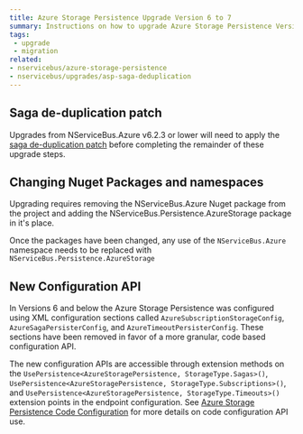 ```yaml
---
title: Azure Storage Persistence Upgrade Version 6 to 7
summary: Instructions on how to upgrade Azure Storage Persistence Version 6 to 7.
tags:
 - upgrade
 - migration
related:
- nservicebus/azure-storage-persistence
- nservicebus/upgrades/asp-saga-deduplication
---
```


## Saga de-duplication patch
Upgrades from NServiceBus.Azure v6.2.3 or lower will need to apply the [saga de-duplication patch](/nservicebus/upgrades/asp-saga-deduplication.md) before completing the remainder of these upgrade steps.

## Changing Nuget Packages and namespaces
Upgrading requires removing the NServiceBus.Azure Nuget package from the project and adding the NServiceBus.Persistence.AzureStorage package in it's place.

Once the packages have been changed, any use of the `NServiceBus.Azure` namespace needs to be replaced with `NServiceBus.Persistence.AzureStorage`

## New Configuration API
In Versions 6 and below the Azure Storage Persistence was configured using XML configuration sections called `AzureSubscriptionStorageConfig`, `AzureSagaPersisterConfig`, and `AzureTimeoutPersisterConfig`. These sections have been removed in favor of a more granular, code based configuration API.

The new configuration APIs are accessible through extension methods on the `UsePersistence<AzureStoragePersistence, StorageType.Sagas>()`, `UsePersistence<AzureStoragePersistence, StorageType.Subscriptions>()`, and `UsePersistence<AzureStoragePersistence, StorageType.Timeouts>()` extension points in the endpoint configuration. See [Azure Storage Persistence Code Configuration](/nservicebus/azure-storage-persistence/configuration.md#configuration-with-code) for more details on code configuration API use.